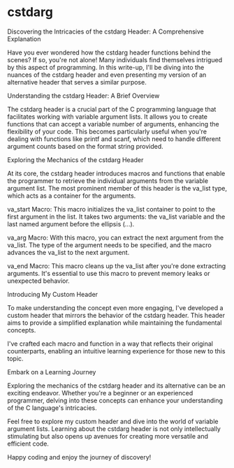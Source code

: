# cstdarg
Discovering the Intricacies of the cstdarg Header: A Comprehensive Explanation

Have you ever wondered how the cstdarg header functions behind the scenes? If so, you're not alone! Many individuals find themselves intrigued by this aspect of programming. In this write-up, I'll be diving into the nuances of the cstdarg header and even presenting my version of an alternative header that serves a similar purpose.

Understanding the cstdarg Header: A Brief Overview

The cstdarg header is a crucial part of the C programming language that facilitates working with variable argument lists. It allows you to create functions that can accept a variable number of arguments, enhancing the flexibility of your code. This becomes particularly useful when you're dealing with functions like printf and scanf, which need to handle different argument counts based on the format string provided.

Exploring the Mechanics of the cstdarg Header

At its core, the cstdarg header introduces macros and functions that enable the programmer to retrieve the individual arguments from the variable argument list. The most prominent member of this header is the va_list type, which acts as a container for the arguments.

va_start Macro: This macro initializes the va_list container to point to the first argument in the list. It takes two arguments: the va_list variable and the last named argument before the ellipsis (...).

va_arg Macro: With this macro, you can extract the next argument from the va_list. The type of the argument needs to be specified, and the macro advances the va_list to the next argument.

va_end Macro: This macro cleans up the va_list after you're done extracting arguments. It's essential to use this macro to prevent memory leaks or unexpected behavior.

Introducing My Custom Header

To make understanding the concept even more engaging, I've developed a custom header that mirrors the behavior of the cstdarg header. This header aims to provide a simplified explanation while maintaining the fundamental concepts.

I've crafted each macro and function in a way that reflects their original counterparts, enabling an intuitive learning experience for those new to this topic.

Embark on a Learning Journey

Exploring the mechanics of the cstdarg header and its alternative can be an exciting endeavor. Whether you're a beginner or an experienced programmer, delving into these concepts can enhance your understanding of the C language's intricacies.

Feel free to explore my custom header and dive into the world of variable argument lists. Learning about the cstdarg header is not only intellectually stimulating but also opens up avenues for creating more versatile and efficient code.

Happy coding and enjoy the journey of discovery!





